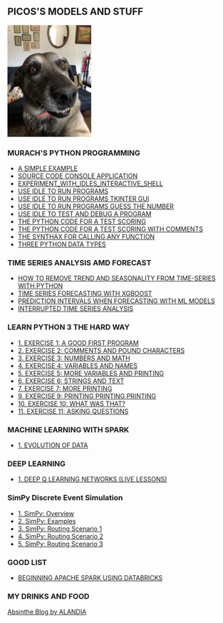 ## PICOS'S MODELS AND STUFF

<p><img style="width:auto; height:250px" src="Picos.JPEG" alt="alt text"></p>

<!-- This is commented out... 

## Welcome to GitHub Pages

You can use the [editor on GitHub](https://github.com/Hernan77/Hernan77.github.io/edit/master/index.md) to maintain and preview the content for your website in Markdown files.

Whenever you commit to this repository, GitHub Pages will run [Jekyll](https://jekyllrb.com/) to rebuild the pages in your site, from the content in your Markdown files.

### Markdown

Markdown is a lightweight and easy-to-use syntax for styling your writing. It includes conventions for

```markdown
Syntax highlighted code block

# Header 1
## Header 2
### Header 3

- Bulleted
- List

1. Numbered
2. List

**Bold** and _Italic_ and `Code` text

[Link](url) and ![Image](src)
```
-->
### MURACH'S PYTHON PROGRAMMING
- [A SIMPLE EXAMPLE](MURACHS_PYTHON_PROGRAMMING/A_SIMPLE_EXAMPLE.html)
- [SOURCE CODE CONSOLE APPLICATION](MURACHS_PYTHON_PROGRAMMING/SOURCE_CODE_CONSOLE_APPLICATION.html)
- [EXPERIMENT_WITH_IDLES_INTERACTIVE_SHELL](MURACHS_PYTHON_PROGRAMMING/EXPERIMENT_WITH_IDLES_INTERACTIVE_SHELL.html)
- [USE IDLE TO RUN PROGRAMS](MURACHS_PYTHON_PROGRAMMING/USE_IDLE_TO_RUN_PROGRAMS.html)
- [USE IDLE TO RUN PROGRAMS TKINTER GUI](MURACHS_PYTHON_PROGRAMMING/USE_IDLE_TO_RUN_PROGRAMS_TKINTER_GUI.html)
- [USE IDLE TO RUN PROGRAMS GUESS THE NUMBER](MURACHS_PYTHON_PROGRAMMING/USE_IDLE_TO_RUN_PROGRAMS_GUESS_THE_NUMBER.html)
- [USE IDLE TO TEST AND DEBUG A PROGRAM](MURACHS_PYTHON_PROGRAMMING/USE_IDLE_TO_TEST_AND_DEBUG_A_PROGRAM.html)
- [THE PYTHON CODE FOR A TEST SCORING](MURACHS_PYTHON_PROGRAMMING/THE_PYTHON_CODE_FOR_A_TEST_SCORING.html)
- [THE PYTHON CODE FOR A TEST SCORING WITH COMMENTS](MURACHS_PYTHON_PROGRAMMING/THE_PYTHON_CODE_FOR_A_TEST_SCORING_WITH_COMMENTS.html)
- [THE SYNTHAX FOR CALLING ANY FUNCTION](MURACHS_PYTHON_PROGRAMMING/THE_SYNTHAX_FOR_CALLING_ANY_FUNCTION.html)
- [THREE PYTHON DATA TYPES](MURACHS_PYTHON_PROGRAMMING/THREE_PYTHON_DATA_TYPES.html)

### TIME SERIES ANALYSIS AMD FORECAST
- [HOW TO REMOVE TREND AND SEASONALITY FROM TIME-SERIES WITH PYTHON](TIME_SERIES_ANALYSIS_AND_FORECAST/HOW_TO_REMOVE_TREND_AND_SEASONALITY_FROM_TIME_SERIES_DATA_WITH_PYTHON/How_to_Remove_Trend_and_Seasonality_from_Time_Series_Data_with_Python.html)
- [TIME SERIES FORECASTING WITH XGBOOST](TIME_SERIES_ANALYSIS_AND_FORECAST/TIME_SERIES_FORECASTING_WITH_XGBOOST/Time_series_forecasting_with_XGBoost.html)
- [PREDICTION INTERVALS WHEN FORECASTING WITH ML MODELS](TIME_SERIES_ANALYSIS_AND_FORECAST/PREDICTION_INTERVALS_WHEN_FORECASTING_WITH_ML_MODELS/Prediction_Intervals_When_Forecasting_with_ML_Models.html)
- [INTERRUPTED TIME SERIES ANALYSIS](TIME_SERIES_ANALYSIS_AND_FORECAST/INTERRUPTED_TIME_SERIES/Interrupted_Time_Series_Analysis.html)

### LEARN PYTHON 3 THE HARD WAY
- [1. EXERCISE 1: A GOOD FIRST PROGRAM](LEARN_PYTHON_3_THE_HARD_WAY/EXERCISE_1_A_GOOD_FIRST_PROGRAM.html)
- [2. EXERCISE 2: COMMENTS AND POUND CHARACTERS](LEARN_PYTHON_3_THE_HARD_WAY/EXERCISE_2_COMMENTS_AND_POUND_CHARACTERS.html)
- [3. EXERCISE 3: NUMBERS AND MATH](LEARN_PYTHON_3_THE_HARD_WAY/EXERCISE_3_NUMBERS_AND_MATH.html)
- [4. EXERCISE 4: VARIABLES AND NAMES](LEARN_PYTHON_3_THE_HARD_WAY/EXERCISE_4_VARIABLES_AND_NAMES.html)
- [5. EXERCISE 5: MORE VARIABLES AND PRINTING](LEARN_PYTHON_3_THE_HARD_WAY/EXERCISE_5_MORE_VARIABLES_AND_PRINTING.html)
- [6. EXERCISE 6: STRINGS AND TEXT](LEARN_PYTHON_3_THE_HARD_WAY/EXERCISE_6_STRINGS_AND_TEXT.html)
- [7. EXERCISE 7: MORE PRINTING](LEARN_PYTHON_3_THE_HARD_WAY/EXERCISE_7_MORE_PRINTING.html)
- [9. EXERCISE 9: PRINTING PRINTING PRINTING](LEARN_PYTHON_3_THE_HARD_WAY/EXERCISE_9_PRINTING_PRINTING_PRINTING.html)
- [10. EXERCISE 10: WHAT WAS THAT?](LEARN_PYTHON_3_THE_HARD_WAY/EXERCISE_10_WHAT_WAS_THAT.html)
- [11. EXERCISE 11: ASKING QUESTIONS](LEARN_PYTHON_3_THE_HARD_WAY/EXERCISE_11_ASKING_QUESTIONS.html)

### MACHINE LEARNING WITH SPARK
- [1. EVOLUTION OF DATA](MACHINE_LEARNING_WITH_SPARK/EVOLUTION_OF_DATA.html)

### DEEP LEARNING
- [1. DEEP Q LEARNING NETWORKS (LIVE LESSONS)](DEEP_Q_LEARNING_NETWORKS/DEEP_Q_LEARNING_NETWORKS.html)

### SimPy Discrete Event Simulation
- [1. SimPy: Overview](SIMPY_DISCRETE_EVENT_SIMULATION/SimPy_Overview.html)
- [2. SimPy: Examples](SIMPY_DISCRETE_EVENT_SIMULATION/SimPy_Examples.html)
- [3. SimPy: Routing Scenario 1](SIMPY_DISCRETE_EVENT_SIMULATION/Routing_Scenario_1.html)
- [4. SimPy: Routing Scenario 2](SIMPY_DISCRETE_EVENT_SIMULATION/Routing_Scenario_2.html)
- [5. SimPy: Routing Scenario 3](SIMPY_DISCRETE_EVENT_SIMULATION/Routing_Scenario_3.html)

### GOOD LIST
- [BEGINNING APACHE SPARK USING DATABRICKS](BEGINNING_APACHE_SPARK_USING_DATABRICKS/Beginning_Apache_Spark_Using_Databricks.html)

### MY DRINKS AND FOOD
<a href="https://www.alandia.de/absinthe-blog/">Absinthe Blog by ALANDIA</a>

<!--### Lancaster University Mathematical Programming
- [1.Intrduction and Problem Formulation](Lancaster University Mathematical Programming/Introduction_and_Problem_Formulation.html)-->

<!--### Python Data Analytics
- [1.An Introduction to Data Analysis](Python Data Analytics/An_Introduction_to_Data_Analysis.html)
- [2.Introduction to the Python World](Python Data Analytics/Introduction_to_the_Python_World.html)-->

<!--### Discrete Event Simulation Using Extendsim 8
- [1.Introduction to Modeling and Simulation](Discrete Event Simulation Using Extendsim 8/Introduction_to_Modeling_and_Simulation.html)
- [2.Step by Step Discrete Event Simulation](Discrete Event Simulation Using Extendsim 8/Step_by_Step_Discrete_Event_Simulation.html)-->

<!--### Discrete Event Simulation Using SimPy
- [1.Installation and Tutorial](Discrete Event Simulation Using SimPy/SimPy_Installation_and_Tutorial.html)
- [2.Topical Guides](Discrete Event Simulation Using SimPy/SimPy_Topical_Guides.html)
- [3.Example: Bank](Discrete Event Simulation Using SimPy/SimPy_Example_Bank.html)
- [4.Example: Movies](Discrete Event Simulation Using SimPy/SimPy_Example_Movies.html)-->

<!--### Learning Spark Lightning Fast Data Analysis
- [Learning Spark Lightning Fast Data Analysis (Introduction to Data Analysis with Spark)](Learning Spark Lightning Fast Data Analysis (Introduction to Data Analysis with Spark).html)
- [Learning Spark Lightning Fast Data Analysis (Downloading Spark and Getting Started)](Learning Spark Lightning Fast Data Analysis (Downloading Spark and Getting Started).html)
- [Learning Spark Lightning Fast Data Analysis (Programming with RDDs)](Learning Spark Lightning Fast Data Analysis (Programming with RDDs).html)-->

<!--### Data Science: Python for Data Science and Machine Learning Bootcamp
- [Udemy: Python for Data Science and Machine Learning Bootcamp (Python Crash Course)](01-Python Crash Course.html)
- [Udemy: Python for Data Science and Machine Learning Bootcamp (Python Crash Course Exercises)](01-Python Crash Course Exercises.html)
- [Udemy: Python for Data Science and Machine Learning Bootcamp (NumPy Arrays)](01-NumPy Arrays.html)
- [Udemy: Python for Data Science and Machine Learning Bootcamp (Numpy Indexing and Selection)](02-Numpy Indexing and Selection.html)
- [Udemy: Python for Data Science and Machine Learning Bootcamp (Numpy Operations)](03-Numpy Operations.html)
- [Udemy: Python for Data Science and Machine Learning Bootcamp (Numpy Exercises)](04-Numpy Exercises.html)-->

<!--### Beginning Apache Spark Using Azure Databricks
- [1.Introduction to Large-Scale Data Analytics](Beginning Apache Spark Using Azure Databricks/Introduction_To_Large_Scale_Data_Analytics.html)-->

<!--### Machine Learning with PySpark
- [1.Evolution of Data](Machine Learning with Spark/Evolution_of_Data.html)
- [2.Introduction to Machine Learning](Machine Learning with Spark/Introduction_to_Machine_Learning.html)
- [3.Data Processing](Machine Learning with Spark/Data_Processing.html)
- [4.Linear Regression](Machine Learning with Spark/Linear_Regression.html)
- [5.Logistic Regression](Machine Learning with Spark/Logistic_Regression.html)
- [6.Random Forests](Machine Learning with Spark/Random_Forests.html)
- [7.Recommender Systems](Machine Learning with Spark/Recommender_Systems.html)
- [8.Clustering](Machine Learning with Spark/Clustering.html)
- [9.Natural Language Processing](Machine Learning with Spark/Natural_Language_Processing.html)-->

<!--### Beginning MLOps with MLFlow
- [Beginning MLOPs with MLFlow (Getting Started Data Analysis)](Beginning MLOps with MLFlow (Getting Started Data Analysis).html)
- [Beginning MLOPs with MLFlow (Building Models)](Beginning MLOps with MLFlow (Building Models).html)-->

<!--### Optimization: Metaheuristics (Databricks)
- [Parallel Simulated Annealing MASTER (Udemy Optimizing Travelling Salesman and Vehicle Routing Problems)](PARALLEL_SA_MASTER.html)
- [Parallel Simulated Annealing SLAVE (Udemy Optimizing Travelling Salesman and Vehicle Routing Problems)](PARALLEL_SA_SLAVE.html)
- [Parallel Simulated Annealing Using UDF (Optimizing Travelling Salesman and Vehicle Routing Problems)](PARALLEL_SIMULATED_ANNEALING_USING_UDF.html)-->

<!--### Discrete Even Simulation: SimPy
- [SimPy (Introduction)](SimPy_Introduction.html)-->

<!-- This is  commented out... 
For more details see [GitHub Flavored Markdown](https://guides.github.com/features/mastering-markdown/).

### Jekyll Themes

Your Pages site will use the layout and styles from the Jekyll theme you have selected in your [repository settings](https://github.com/Hernan77/Hernan77.github.io/settings). The name of this theme is saved in the Jekyll `_config.yml` configuration file.

### Support or Contact

Having trouble with Pages? Check out our [documentation](https://help.github.com/categories/github-pages-basics/) or [contact support](https://github.com/contact) and we’ll help you sort it out.
-->


